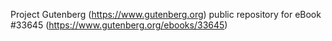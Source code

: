 Project Gutenberg (https://www.gutenberg.org) public repository for eBook #33645 (https://www.gutenberg.org/ebooks/33645)
